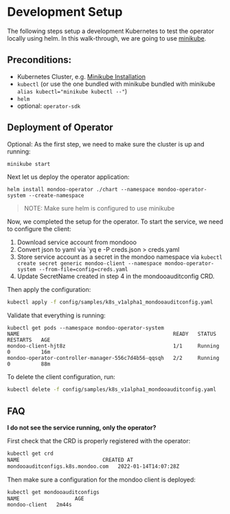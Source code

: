 # Development Setup

The following steps setup a development Kubernetes to test the operator locally using helm. In this walk-through, we are going to use [minikube](https://minikube.sigs.k8s.io/docs/).

## Preconditions:

- Kubernetes Cluster, e.g. [Minikube Installation](https://minikube.sigs.k8s.io/docs/start/)
- `kubectl` (or use the one bundled with minikube bundled with minikube `alias kubectl="minikube kubectl --"`)
- `helm`
- optional: `operator-sdk`

## Deployment of Operator

Optional: As the first step, we need to make sure the cluster is up and running:

```bash
minikube start
```

Next let us deploy the operator application:

```
helm install mondoo-operator ./chart --namespace mondoo-operator-system --create-namespace
```

> NOTE: Make sure helm is configured to use minikube

Now, we completed the setup for the operator. To start the service, we need to configure the client:

1. Download service account from mondooo
2. Convert json to yaml via `yq e -P creds.json > creds.yaml
3. Store service account as a secret in the mondoo namespace via `kubectl create secret generic mondoo-client --namespace mondoo-operator-system --from-file=config=creds.yaml`
4. Update SecretName created in step 4 in the mondooauditconfig CRD.

Then apply the configuration:

```bash
kubectl apply -f config/samples/k8s_v1alpha1_mondooauditconfig.yaml
```

Validate that everything is running:

```
kubectl get pods --namespace mondoo-operator-system
NAME                                                  READY   STATUS    RESTARTS   AGE
mondoo-client-hjt8z                                   1/1     Running   0          16m
mondoo-operator-controller-manager-556c7d4b56-qqsqh   2/2     Running   0          88m
```

To delete the client configuration, run:

```bash
kubectl delete -f config/samples/k8s_v1alpha1_mondooauditconfig.yaml
```

## FAQ

**I do not see the service running, only the operator?**

First check that the CRD is properly registered with the operator:

```bash
kubectl get crd
NAME                           CREATED AT
mondooauditconfigs.k8s.mondoo.com   2022-01-14T14:07:28Z
```

Then make sure a configuration for the mondoo client is deployed:

```bash
kubectl get mondooauditconfigs
NAME                  AGE
mondoo-client   2m44s
```
